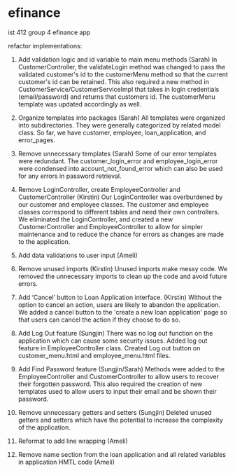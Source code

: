 # efinance
ist 412 group 4 efinance app

refactor implementations:
1) Add validation logic and id variable to main menu methods (Sarah)
    In CustomerController, the validateLogin method was changed to pass the validated customer's id to the customerMenu method so that the current customer's id
    can be retained. This also required a new method in CustomerService/CustomerServiceImpl that takes in login credentials (email/password) and returns that
    customers id. The customerMenu template was updated accordingly as well.

2) Organize templates into packages (Sarah)
    All templates were organized into subdirectories. They were generally categorized by related model class. So far, we have customer, employee, loan_application, 
    and error_pages.
 
3) Remove unnecessary templates (Sarah)
    Some of our error templates were redundant. The customer_login_error and employee_login_error were condensed into account_not_found_error which can also
    be used for any errors in password retrieval.
 
4) Remove LoginController, create EmployeeController and CustomerController (Kirstin)
    Our LoginController was overburdened by our customer and employee classes. The customer and employee classes correspond to different tables and need
    their own controllers. We eliminated the LoginController, and created a new CustomerController and EmployeeController to allow for simpler maintenance
    and to reduce the chance for errors as changes are made to the application.


5) Add data validations to user input (Ameli)

6) Remove unused imports (Kirstin)
    Unused imports make messy code. We removed the unnecessary imports to clean up the code and avoid future errors.

7) Add ‘Cancel’ button to Loan Application interface. (Kirstin)
    Without the option to cancel an action, users are likely to abandon the application. We added a cancel button to the 'create a new loan application'
    page so that users can cancel the action if they choose to do so.

8) Add Log Out feature (Sungjin)
    There was no log out function on the application which can cause some security issues. Added log out feature in EmployeeController class.
    Created Log out button on customer_menu.html and employee_menu.html files.

9) Add Find Password feature (Sungjin/Sarah)
    Methods were added to the EmployeeController and CustomerController to allow users to recover their forgotten password. This also required the creation of 
    new templates used to allow users to input their email and be shown their password.

10) Remove unnecessary getters and setters (Sungjin)
    Deleted unused getters and setters which have the potential to increase the complexity of the application.

12) Reformat to add line wrapping (Ameli)

13) Remove name section from the loan application and all related variables in application HMTL code (Ameli)
